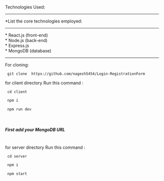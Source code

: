 
Technologies Used:
<hr>
*List the core technologies employed:<hr>
* React.js (front-end)<br>
* Node.js (back-end)<br>
* Express.js <br>
* MongoDB (database)<br>


<hr>


For cloning:
```
 git clone  https://github.com/nagesh5454/Login-RegistrationForm
```

 



for client directory Run this command :
```
 cd client
```
```js
 npm i
```
```js
 npm run dev
```

<br>
<h5>First add your MongoDB URL </h5>
<br>
for server directory Run this command :

```
 cd server
```
```js
 npm i
```
```js
 npm start
```

